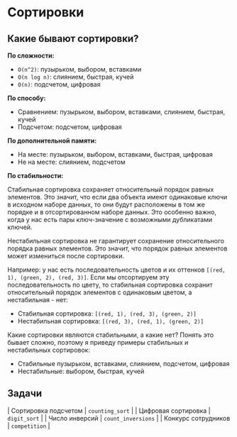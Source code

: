 # Сортировки

## Какие бывают сортировки?

**По сложности:**

- `O(n^2)`: пузырьком, выбором, вставками
- `O(n log n)`: слиянием, быстрая, кучей
- `O(n)`: подсчетом, цифровая

**По способу:**

- Сравнением: пузырьком, выбором, вставками, слиянием, быстрая, кучей
- Подсчетом: подсчетом, цифровая

**По дополнительной памяти:**

- На месте: пузырьком, выбором, вставками, быстрая, цифровая
- Не на месте: слиянием, подсчетом

**По стабильности:**

Стабильная сортировка сохраняет относительный порядок равных элементов. Это значит, что если два объекта имеют
одинаковые ключи в исходном наборе данных, то они будут расположены в том же порядке и в отсортированном наборе
данных. Это особенно важно, когда у нас есть пары ключ-значение с возможными дубликатами ключей.

Нестабильная сортировка не гарантирует сохранение относительного порядка равных элементов. Это значит, что порядок
равных элементов может измениться после сортировки.

Например: у нас есть последовательность цветов и их оттенков `[(red, 1), (green, 2), (red, 3)]`.
Если мы отсортируем эту последовательность по цвету, то стабильная сортировка сохранит относительный порядок
элементов с одинаковым цветом, а нестабильная - нет:

- Стабильная сортировка: `[(red, 1), (red, 3), (green, 2)]`
- Нестабильная сортировка: `[(red, 3), (red, 1), (green, 2)]`

Какие сортировки являются стабильными, а какие нет? Понять это бывает сложно, поэтому я приведу примеры стабильных
и нестабильных сортировок:

- Стабильные пузырьком, вставками, слиянием, подсчетом, цифровая
- Нестабильные: выбором, быстрая, кучей

## Задачи
| Сортировка подсчетом                  | `counting_sort`    |
| Цифровая сортировка                   | `digit_sort`       |
| Число инверсий                        | `count_inversions` |
| Конкурс сотрудников                   | `competition`      |